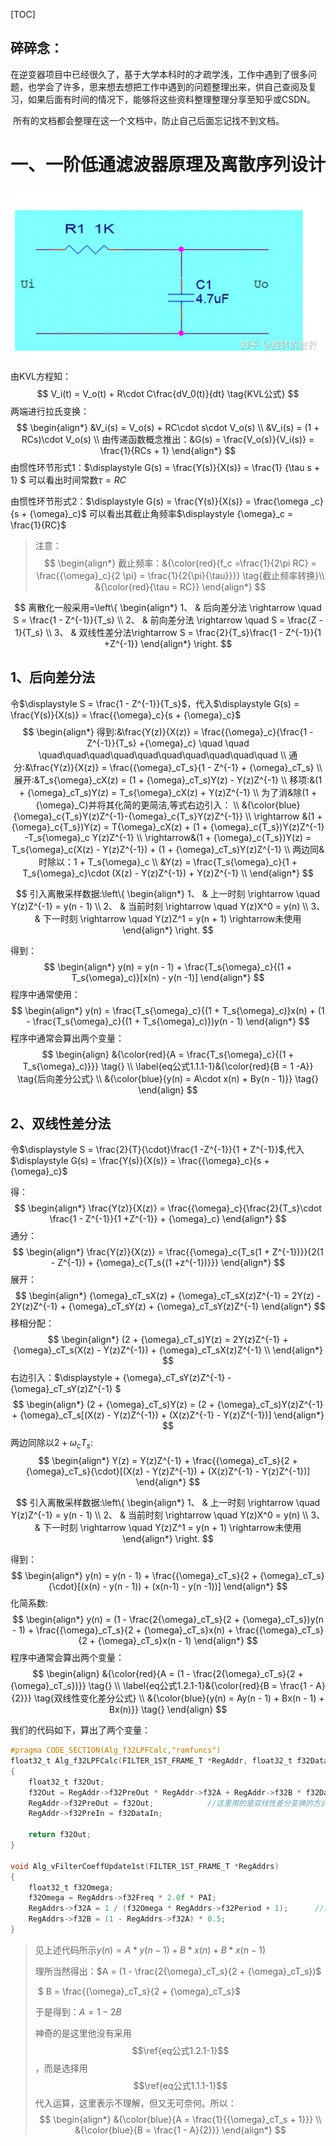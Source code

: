[TOC]



## 碎碎念：

在逆变器项目中已经很久了，基于大学本科时的才疏学浅，工作中遇到了很多问题，也学会了许多，思来想去想把工作中遇到的问题整理出来，供自己查阅及复习，如果后面有时间的情况下，能够将这些资料整理整理分享至知乎或CSDN。

​	所有的文档都会整理在这一个文档中，防止自己后面忘记找不到文档。

# 一、一阶低通滤波器原理及离散序列设计

![img](Typora_Png/v2-2e214f126842f6976b0c63c118df58f4_720w.webp)

由KVL方程知：
$$
V_i(t) = V_o(t) + R\cdot C\frac{dV_0(t)}{dt}   \tag{KVL公式}
$$
两端进行拉氏变换：
$$
\begin{align*}
&V_i(s) = V_o(s) + RC\cdot s\cdot V_o(s)    \\
&V_i(s) = (1 + RCs)\cdot V_o(s)				\\
由传递函数概念推出：&G(s) = \frac{V_o(s)}{V_i(s)} = \frac{1}{RCs + 1}
\end{align*}
$$
由惯性环节形式1：$\displaystyle G(s) = \frac{Y(s)}{X(s)} = \frac{1} {\tau s + 1} $                      可以看出时间常数$\tau = RC$

由惯性环节形式2：$\displaystyle G(s) = \frac{Y(s)}{X(s)} = \frac{\omega _c}{s + {\omega}_c}$					可以看出其截止角频率$\displaystyle {\omega}_c = \frac{1}{RC}$  

>注意：
>$$
>\begin{align*}
>截止频率：&{\color{red}{f_c =\frac{1}{2\pi RC} = \frac{{\omega}_c}{2 \pi} = \frac{1}{2{\pi}{\tau}}}} \tag{截止频率转换}\\
>&{\color{red}{\tau = RC}}
>\end{align*}
>$$
>

$$
离散化一般采用=\left\{
\begin{align*}
1、 & 后向差分法 \rightarrow \quad S = \frac{1 - Z^{-1}}{T_s} \\
2、 & 前向差分法 \rightarrow \quad S = \frac{Z - 1}{T_s}  \\
3、 & 双线性差分法\rightarrow S = \frac{2}{T_s}\frac{1 - Z^{-1}}{1 +Z^{-1}}
\end{align*}
\right.
$$

## 1、后向差分法

令$\displaystyle S = \frac{1 - Z^{-1}}{T_s}$，代入$\displaystyle G(s) = \frac{Y(s)}{X(s)} = \frac{{\omega}_c}{s + {\omega}_c}$
$$
\begin{align*}
得到:&\frac{Y(z)}{X(z)} = \frac{{\omega}_c}{\frac{1 - Z^{-1}}{T_s} +{\omega}_c} \quad  \quad \quad\quad\quad\quad\quad\quad\quad\quad\quad\quad  \\
通分:&\frac{Y(z)}{X(z)} = \frac{{\omega}_cT_s}{1 - Z^{-1} + {\omega}_cT_s}  \\
展开:&T_s{\omega}_cX(z) = (1 + {\omega}_cT_s)Y(z) - Y(z)Z^{-1}   \\
移项:&(1 + {\omega}_cT_s)Y(z) = T_s{\omega}_cX(z) + Y(z)Z^{-1}   \\
为了消&除(1 + {\omega}_C)并将其化简的更简洁,等式右边引入：  \\
&{\color{blue}{\omega}_c{T_s}Y(z)Z^{-1}-{\omega}_c{T_s}Y(z)Z^{-1}}   \\
\rightarrow &(1 + {\omega}_c{T_s})Y(z) = T{\omega}_cX(z) + (1 + {\omega}_c{T_s})Y(z)Z^{-1} -T_s{\omega}_c Y(z)Z^{-1}  \\
\rightarrow&(1 + {\omega}_c{T_s})Y(z) = T_s{\omega}_c(X(z) - Y(z)Z^{-1}) + (1 + {\omega}_cT_s)Y(z)Z^{-1}   \\
两边同&时除以：1 + T_s{\omega}_c     \\
&Y(z) = \frac{T_s{\omega}_c}{1 + T_s{\omega}_c}\cdot (X(z) - Y(z)Z^{-1}) + Y(z)Z^{-1}   \\
\end{align*}
$$

$$
引入离散采样数据:\left\{
\begin{align*}
1、 & 上一时刻 \rightarrow \quad Y(z)Z^{-1}  = y(n - 1) \\
2、 & 当前时刻 \rightarrow \quad Y(z)X^0 = y(n)  \\
3、 & 下一时刻 \rightarrow \quad Y(z)Z^1 = y(n + 1)    \rightarrow未使用
 \end{align*}
\right.
$$

得到：
$$
\begin{align*}
y(n) = y(n - 1) + \frac{T_s{\omega}_c}{(1 + T_s{\omega}_c)}[x(n) - y(n -1)]
\end{align*}
$$
程序中通常使用：
$$
\begin{align*}
y(n) = \frac{T_s{\omega}_c}{(1 + T_s{\omega}_c)}x(n) + (1 - \frac{T_s{\omega}_c}{(1 + T_s{\omega}_c)})y(n - 1)
\end{align*}
$$
程序中通常会算出两个变量：
$$
\begin{align}
&{\color{red}{A = \frac{T_s{\omega}_c}{(1 + T_s{\omega}_c)}}} \tag{}  \\
\label{eq公式1.1.1-1}&{\color{red}{B  =  1 -A}}   \tag{后向差分公式}   \\
&{\color{blue}{y(n) = A\cdot x(n) + By(n - 1)}}  \tag{}
\end{align}
$$

## 2、双线性差分法

令$\displaystyle S = \frac{2}{T}{\cdot}\frac{1 -Z^{-1}}{1 + Z^{-1}}$,代入$\displaystyle G(s) = \frac{Y(s)}{X(s)} = \frac{{\omega}_c}{s + {\omega}_c}$

得：
$$
\begin{align*}
\frac{Y(z)}{X(z)} = \frac{{\omega}_c}{\frac{2}{T_s}\cdot \frac{1 - Z^{-1}}{1 +Z^{-1}} + {\omega}_c}
\end{align*}
$$
通分：
$$
\begin{align*}
\frac{Y(z)}{X(z)} = \frac{{\omega}_c{T_s(1 + Z^{-1})}}{2(1 - Z^{-1}) + {\omega}_c{T_s{(1 +z^{-1})}}}
\end{align*}
$$
展开：
$$
\begin{align*}
{\omega}_cT_sX(z) + {\omega}_cT_sX(z)Z^{-1} = 2Y(z) - 2Y(z)Z^{-1} + {\omega}_cT_sY(z) + {\omega}_cT_sY(z)Z^{-1}
\end{align*}
$$
移相分配：
$$
\begin{align*}
(2 + {\omega}_cT_s)Y(z) = 2Y(z)Z^{-1} + {\omega}_cT_s(X(z) - Y(z)Z^{-1}) + {\omega}_cT_sX(z)Z^{-1}  \\
\end{align*}
$$
右边引入：$\displaystyle + {\omega}_cT_sY(z)Z^{-1} - {\omega}_cT_sY(z)Z^{-1} $
$$
\begin{align*}
(2 + {\omega}_cT_s)Y(z) = (2 + {\omega}_cT_s)Y(z)Z^{-1} + {\omega}_cT_s[(X(z) - Y(z)Z^{-1}) + (X(z)Z^{-1} - Y(z)Z^{-1})]
\end{align*}
$$
两边同除以$2 + {\omega}_cT_s$:
$$
\begin{align*}
Y(z) = Y(z)Z^{-1} + \frac{{\omega}_cT_s}{2 + {\omega}_cT_s}{\cdot}[(X(z) - Y(z)Z^{-1}) + (X(z)Z^{-1} - Y(z)Z^{-1})]
\end{align*}
$$

$$
引入离散采样数据:\left\{
\begin{align*}
1、 & 上一时刻 \rightarrow \quad Y(z)Z^{-1}  = y(n - 1) \\
2、 & 当前时刻 \rightarrow \quad Y(z)X^0 = y(n)  \\
3、 & 下一时刻 \rightarrow \quad Y(z)Z^1 = y(n + 1)    \rightarrow未使用
 \end{align*}
\right.
$$

得到：
$$
\begin{align*}
y(n) = y(n - 1) + \frac{{\omega}_cT_s}{2 + {\omega}_cT_s}{\cdot}[(x(n) - y(n - 1)) + (x(n-1) - y(n -1))]
\end{align*}
$$
化简系数:
$$
\begin{align*}
y(n) = (1 - \frac{2{\omega}_cT_s}{2 + {\omega}_cT_s})y(n - 1) + \frac{{\omega}_cT_s}{2 + {\omega}_cT_s}x(n) + \frac{{\omega}_cT_s}{2 + {\omega}_cT_s}x(n - 1)
\end{align*}
$$
程序中通常会算出两个变量：
$$
\begin{align}
&{\color{red}{A = (1 - \frac{2{\omega}_cT_s}{2 + {\omega}_cT_s})}}  \tag{}  \\  
\label{eq公式1.2.1-1}&{\color{red}{B = \frac{1 - A}{2}}}      \tag{双线性变化差分公式}   \\
&{\color{blue}{y(n) = Ay(n - 1) + Bx(n - 1) + Bx(n)}}      \tag{}
\end{align}
$$


我们的代码如下，算出了两个变量：

```C
#pragma CODE_SECTION(Alg_f32LPFCalc,"ramfuncs")
float32_t Alg_f32LPFCalc(FILTER_1ST_FRAME_T *RegAddr, float32_t f32DataIn)
{
    float32_t f32Out;
    f32Out = RegAddr->f32PreOut * RegAddr->f32A + RegAddr->f32B * f32DataIn + RegAddr->f32B * RegAddr->f32PreIn;
    RegAddr->f32PreOut = f32Out;			//这里用的是双线性差分变换的方式做的离散化
    RegAddr->f32PreIn = f32DataIn;       

    return f32Out;
}

void Alg_vFilterCoeffUpdate1st(FILTER_1ST_FRAME_T *RegAddrs)
{
    float32_t f32Omega;
    f32Omega = RegAddrs->f32Freq * 2.0f * PAI;
    RegAddrs->f32A = 1 / (f32Omega * RegAddrs->f32Period + 1);		//这里的系数代入的是后向差分法的系数
    RegAddrs->f32B = (1 - RegAddrs->f32A) * 0.5;
}
```

> 见上述代码所示$y(n) = A * y(n - 1) + B * x(n) + B * x(n - 1)$
>
> 理所当然得出：$A = (1 - \frac{2{\omega}_cT_s}{2 + {\omega}_cT_s})$
>
> ​				  		$ B = \frac{{\omega}_cT_s}{2 + {\omega}_cT_s}$
>
> 于是得到：$A = 1 - 2B$
>
> 神奇的是这里他没有采用$$\ref{eq公式1.2.1-1}$$ ，而是选择用$$\ref{eq公式1.1.1-1}$$代入运算，这里表示不理解，但又无可奈何。所以：
> $$
> \begin{align*}
> &{\color{blue}{A = \frac{1}{{\omega}_cT_s + 1}}}  \\
> &{\color{blue}{B = \frac{1 - A}{2}}}
> \end{align*}
> $$

